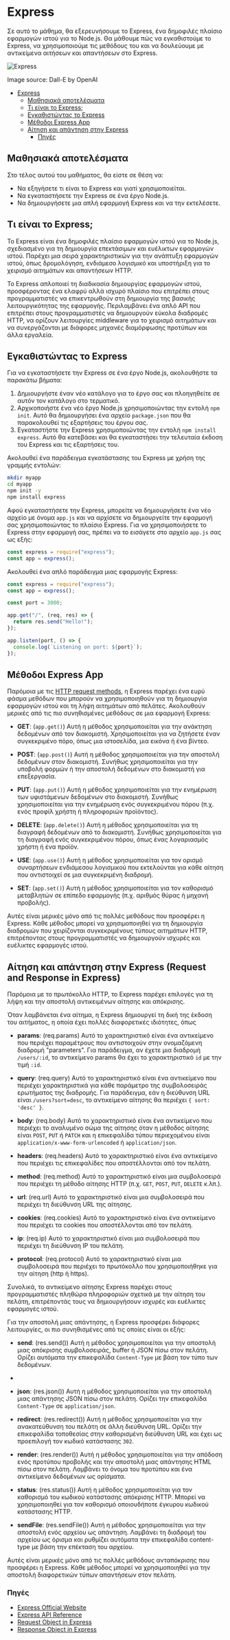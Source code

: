 # Express

Σε αυτό το μάθημα, θα εξερευνήσουμε το Express, ένα δημοφιλές πλαίσιο εφαρμογών ιστού για το Node.js. Θα μάθουμε πώς να εγκαθιστούμε το Express, να χρησιμοποιούμε τις μεθόδους του και να δουλεύουμε με αντικείμενα αιτήσεων και απαντήσεων στο Express.

![Express](Express.webp)

Image source: Dall-E by OpenAI

- [Express](#express)
  - [Μαθησιακά αποτελέσματα](#Μαθησιακά-αποτελέσματα)
  - [Τι είναι το Express;](#Τι-είναι-το-Express)
  - [Εγκαθιστώντας το Express](#installing-express)
  - [Μέθοδοι Express App](#Μέθοδοι-Express-App)
  - [Αίτηση και απάντηση στην Express](#Αίτηση-και-απάντηση-στην-Express)
    - [Πηγές](#Πηγές)

## Μαθησιακά αποτελέσματα

Στο τέλος αυτού του μαθήματος, θα είστε σε θέση να:

- Να εξηγήσετε τι είναι το Express και γιατί χρησιμοποιείται.
- Να εγκαταστήσετε την Express σε ένα έργο Node.js.
- Να δημιουργήσετε μια απλή εφαρμογή Express και να την εκτελέσετε.

## Τι είναι το Express;

Το Express είναι ένα δημοφιλές πλαίσιο εφαρμογών ιστού για το Node.js, σχεδιασμένο για τη δημιουργία επεκτάσιμων και ευέλικτων εφαρμογών ιστού. Παρέχει μια σειρά χαρακτηριστικών για την ανάπτυξη εφαρμογών ιστού, όπως δρομολόγηση, ενδιάμεσο λογισμικό και υποστήριξη για το χειρισμό αιτημάτων και απαντήσεων HTTP.

Το Express απλοποιεί τη διαδικασία δημιουργίας εφαρμογών ιστού, προσφέροντας ένα ελαφρύ αλλά ισχυρό πλαίσιο που επιτρέπει στους προγραμματιστές να επικεντρωθούν στη δημιουργία της βασικής λειτουργικότητας της εφαρμογής. Περιλαμβάνει ένα απλό API που επιτρέπει στους προγραμματιστές να δημιουργούν εύκολα διαδρομές HTTP, να ορίζουν λειτουργίες middleware για το χειρισμό αιτημάτων και να συνεργάζονται με διάφορες μηχανές διαμόρφωσης προτύπων και άλλα εργαλεία.

## Εγκαθιστώντας το Express

Για να εγκαταστήσετε την Express σε ένα έργο Node.js, ακολουθήστε τα παρακάτω βήματα:

1. Δημιουργήστε έναν νέο κατάλογο για το έργο σας και πλοηγηθείτε σε αυτόν τον κατάλογο στο τερματικό.
2. Αρχικοποιήστε ένα νέο έργο Node.js χρησιμοποιώντας την εντολή `npm init`. Αυτό θα δημιουργήσει ένα αρχείο `package.json` που θα παρακολουθεί τις εξαρτήσεις του έργου σας.
3. Εγκαταστήστε την Express χρησιμοποιώντας την εντολή `npm install express`. Αυτό θα κατεβάσει και θα εγκαταστήσει την τελευταία έκδοση του Express και τις εξαρτήσεις του.

Ακολουθεί ένα παράδειγμα εγκατάστασης του Express με χρήση της γραμμής εντολών:

```bash
mkdir myapp
cd myapp
npm init -y
npm install express
```

Αφού εγκαταστήσετε την Express, μπορείτε να δημιουργήσετε ένα νέο αρχείο με όνομα `app.js` και να αρχίσετε να δημιουργείτε την εφαρμογή σας χρησιμοποιώντας το πλαίσιο Express. Για να χρησιμοποιήσετε το Express στην εφαρμογή σας, πρέπει να το εισάγετε στο αρχείο `app.js` σας ως εξής:


```javascript
const express = require("express");
const app = express();
```

Ακολουθεί ένα απλό παράδειγμα μιας εφαρμογής Express:

```javascript
const express = require("express");
const app = express();

const port = 3000;

app.get("/", (req, res) => {
  return res.send("Hello!");
});

app.listen(port, () => {
  console.log(`Listening on port: ${port}`);
});
```

## Μέθοδοι Express App

Παρόμοια με τις [HTTP request methods](../http-methods/README.md), η Express παρέχει ένα ευρύ φάσμα μεθόδων που μπορούν να χρησιμοποιηθούν για τη δημιουργία εφαρμογών ιστού και τη λήψη αιτημάτων από πελάτες. Ακολουθούν μερικές από τις πιο συνηθισμένες μεθόδους σε μια εφαρμογή Express:

- **GET**: (`app.get()`) Αυτή η μέθοδος χρησιμοποιείται για την ανάκτηση δεδομένων από τον διακομιστή. Χρησιμοποιείται για να ζητήσετε έναν συγκεκριμένο πόρο, όπως μια ιστοσελίδα, μια εικόνα ή ένα βίντεο.

- **POST**: (`app.post()`) Αυτή η μέθοδος χρησιμοποιείται για την αποστολή δεδομένων στον διακομιστή. Συνήθως χρησιμοποιείται για την υποβολή φορμών ή την αποστολή δεδομένων στο διακομιστή για επεξεργασία.

- **PUT**: (`app.put()`) Αυτή η μέθοδος χρησιμοποιείται για την ενημέρωση των υφιστάμενων δεδομένων στο διακομιστή. Συνήθως χρησιμοποιείται για την ενημέρωση ενός συγκεκριμένου πόρου (π.χ. ενός προφίλ χρήστη ή πληροφοριών προϊόντος).

- **DELETE**: (`app.delete()`) Αυτή η μέθοδος χρησιμοποιείται για τη διαγραφή δεδομένων από το διακομιστή. Συνήθως χρησιμοποιείται για τη διαγραφή ενός συγκεκριμένου πόρου, όπως ένας λογαριασμός χρήστη ή ένα προϊόν.

- **USE**: (`app.use()`) Αυτή η μέθοδος χρησιμοποιείται για τον ορισμό συναρτήσεων ενδιάμεσου λογισμικού που εκτελούνται για κάθε αίτηση που αντιστοιχεί σε μια συγκεκριμένη διαδρομή.

- **SET**: (`app.set()`) Αυτή η μέθοδος χρησιμοποιείται για τον καθορισμό μεταβλητών σε επίπεδο εφαρμογής (π.χ. αριθμός θύρας ή μηχανή προβολής).

Αυτές είναι μερικές μόνο από τις πολλές μεθόδους που προσφέρει η Express. Κάθε μέθοδος μπορεί να χρησιμοποιηθεί για τη δημιουργία διαδρομών που χειρίζονται συγκεκριμένους τύπους αιτημάτων HTTP, επιτρέποντας στους προγραμματιστές να δημιουργούν ισχυρές και ευέλικτες εφαρμογές ιστού.

## Αίτηση και απάντηση στην Express (Request and Response in Express)

Παρόμοια με το πρωτόκολλο HTTP, το Express παρέχει επιλογές για τη λήψη και την αποστολή αντικειμένων αίτησης και απόκρισης.

Όταν λαμβάνεται ένα αίτημα, η Express δημιουργεί τη δική της έκδοση του αιτήματος, η οποία έχει πολλές διαφορετικές ιδιότητες, όπως

- **params**: (req.params) Αυτό το χαρακτηριστικό είναι ένα αντικείμενο που περιέχει παραμέτρους που αντιστοιχούν στην ονομαζόμενη διαδρομή "parameters". Για παράδειγμα, αν έχετε μια διαδρομή `/users/:id`, το αντικείμενο params θα έχει το χαρακτηριστικό `id` με την τιμή `:id`.

- **query**: (req.query) Αυτό το χαρακτηριστικό είναι ένα αντικείμενο που περιέχει χαρακτηριστικά για κάθε παράμετρο της συμβολοσειράς ερωτήματος της διαδρομής. Για παράδειγμα, εάν η διεύθυνση URL είναι `/users?sort=desc`, το αντικείμενο αίτησης θα περιέχει `{ sort: 'desc' }`.

- **body**: (req.body) Αυτό το χαρακτηριστικό είναι ένα αντικείμενο που περιέχει το αναλυμένο σώμα της αίτησης όταν η μέθοδος αίτησης είναι `POST`, `PUT` ή `PATCH` και η επικεφαλίδα τύπου περιεχομένου είναι `application/x-www-form-urlencoded` ή `application/json`.

- **headers**: (req.headers) Αυτό το χαρακτηριστικό είναι ένα αντικείμενο που περιέχει τις επικεφαλίδες που αποστέλλονται από τον πελάτη.

- **method**: (req.method) Αυτό το χαρακτηριστικό είναι μια συμβολοσειρά που περιέχει τη μέθοδο αίτησης HTTP (π.χ. `GET`, `POST`, `PUT`, `DELETE` κ.λπ.).

- **url**: (req.url) Αυτό το χαρακτηριστικό είναι μια συμβολοσειρά που περιέχει τη διεύθυνση URL της αίτησης.

- **cookies**: (req.cookies) Αυτό το χαρακτηριστικό είναι ένα αντικείμενο που περιέχει τα cookies που αποστέλλονται από τον πελάτη.

- **ip**: (req.ip) Αυτό το χαρακτηριστικό είναι μια συμβολοσειρά που περιέχει τη διεύθυνση IP του πελάτη.

- **protocol**: (req.protocol) Αυτό το χαρακτηριστικό είναι μια συμβολοσειρά που περιέχει το πρωτόκολλο που χρησιμοποιήθηκε για την αίτηση (http ή https).

Συνολικά, το αντικείμενο αίτησης Express παρέχει στους προγραμματιστές πληθώρα πληροφοριών σχετικά με την αίτηση του πελάτη, επιτρέποντάς τους να δημιουργήσουν ισχυρές και ευέλικτες εφαρμογές ιστού.

Για την αποστολή μιας απάντησης, η Express προσφέρει διάφορες λειτουργίες, οι πιο συνηθισμένες από τις οποίες είναι οι εξής:

- **send**: (res.send()) Αυτή η μέθοδος χρησιμοποιείται για την αποστολή μιας απόκρισης συμβολοσειράς, buffer ή JSON πίσω στον πελάτη. Ορίζει αυτόματα την επικεφαλίδα `Content-Type` με βάση τον τύπο των δεδομένων.
- 
- **json**: (res.json()) Αυτή η μέθοδος χρησιμοποιείται για την αποστολή μιας απάντησης JSON πίσω στον πελάτη. Ορίζει την επικεφαλίδα `Content-Type` σε `application/json`.

- **redirect**: (res.redirect()) Αυτή η μέθοδος χρησιμοποιείται για την ανακατεύθυνση του πελάτη σε άλλη διεύθυνση URL. Ορίζει την επικεφαλίδα τοποθεσίας στην καθορισμένη διεύθυνση URL και έχει ως προεπιλογή τον κωδικό κατάστασης `302`.

- **render**: (res.render()) Αυτή η μέθοδος χρησιμοποιείται για την απόδοση ενός προτύπου προβολής και την αποστολή μιας απάντησης HTML πίσω στον πελάτη. Λαμβάνει το όνομα του προτύπου και ένα αντικείμενο δεδομένων ως ορίσματα.

- **status**: (res.status()) Αυτή η μέθοδος χρησιμοποιείται για τον καθορισμό του κωδικού κατάστασης απόκρισης HTTP. Μπορεί να χρησιμοποιηθεί για τον καθορισμό οποιουδήποτε έγκυρου κωδικού κατάστασης HTTP.

- **sendFile**: (res.sendFile()) Αυτή η μέθοδος χρησιμοποιείται για την αποστολή ενός αρχείου ως απάντηση. Λαμβάνει τη διαδρομή του αρχείου ως όρισμα και ρυθμίζει αυτόματα την επικεφαλίδα content-type με βάση την επέκταση του αρχείου.

Αυτές είναι μερικές μόνο από τις πολλές μεθόδους ανταπόκρισης που προσφέρει η Express. Κάθε μέθοδος μπορεί να χρησιμοποιηθεί για την αποστολή διαφορετικών τύπων απαντήσεων στον πελάτη.

### Πηγές

- [Express Official Website](https://expressjs.com/)
- [Express API Reference](https://expressjs.com/en/4x/api.html#app.METHOD)
- [Request Object in Express](https://expressjs.com/en/api.html#req)
- [Response Object in Express](https://expressjs.com/en/api.html#res)
